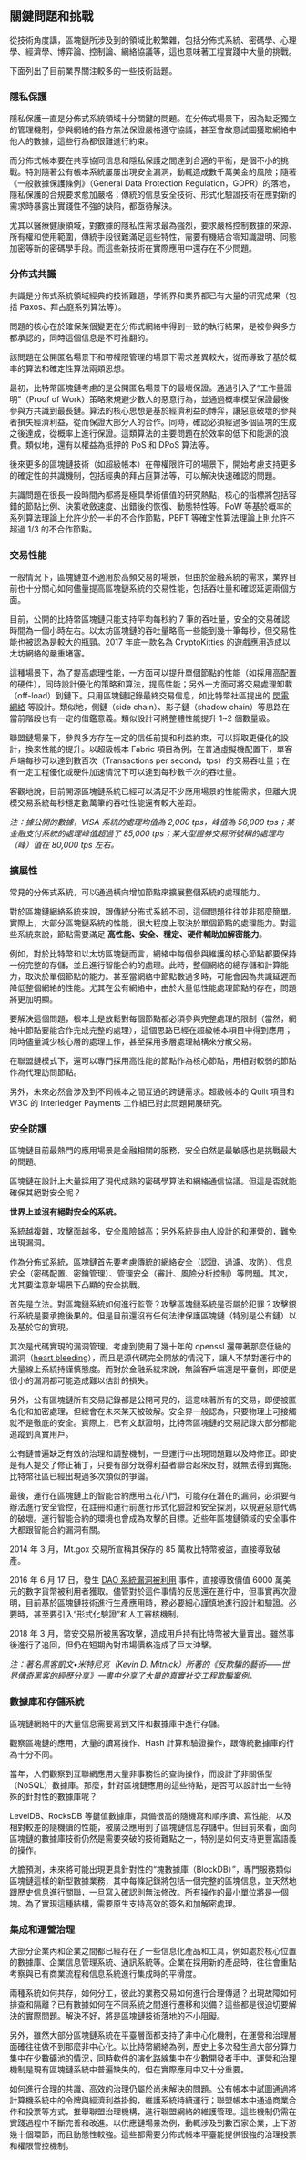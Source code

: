## 關鍵問題和挑戰

從技術角度講，區塊鏈所涉及到的領域比較繁雜，包括分佈式系統、密碼學、心理學、經濟學、博弈論、控制論、網絡協議等，這也意味著工程實踐中大量的挑戰。

下面列出了目前業界關注較多的一些技術話題。

### 隱私保護

隱私保護一直是分佈式系統領域十分關鍵的問題。在分佈式場景下，因為缺乏獨立的管理機制，參與網絡的各方無法保證嚴格遵守協議，甚至會故意試圖獲取網絡中他人的數據，這些行為都很難進行約束。

而分佈式帳本要在共享協同信息和隱私保護之間達到合適的平衡，是個不小的挑戰。特別隨著公有帳本系統屢屢出現安全漏洞，動輒造成數千萬美金的風險；隨著《一般數據保護條例》（General Data Protection Regulation，GDPR）的落地，隱私保護的合規要求愈加嚴格；傳統的信息安全技術、形式化驗證技術在應對新的需求時暴露出實踐性不強的缺陷，都亟待解決。

尤其以醫療健康領域，對數據的隱私性需求最為強烈，要求嚴格控制數據的來源、所有權和使用範圍，傳統手段很難滿足這些特性，需要有機結合零知識證明、同態加密等新的密碼學手段。而這些新技術在實際應用中還存在不少問題。

### 分佈式共識

共識是分佈式系統領域經典的技術難題，學術界和業界都已有大量的研究成果（包括 Paxos、拜占庭系列算法等）。

問題的核心在於確保某個變更在分佈式網絡中得到一致的執行結果，是被參與多方都承認的，同時這個信息是不可推翻的。

該問題在公開匿名場景下和帶權限管理的場景下需求差異較大，從而導致了基於概率的算法和確定性算法兩類思想。

最初，比特幣區塊鏈考慮的是公開匿名場景下的最壞保證。通過引入了“工作量證明”（Proof of Work）策略來規避少數人的惡意行為，並通過概率模型保證最後參與方共識到最長鏈。算法的核心思想是基於經濟利益的博弈，讓惡意破壞的參與者損失經濟利益，從而保證大部分人的合作。同時，確認必須經過多個區塊的生成之後達成，從概率上進行保證。這類算法的主要問題在於效率的低下和能源的浪費。類似地，還有以權益為抵押的 PoS 和 DPoS 算法等。

後來更多的區塊鏈技術（如超級帳本）在帶權限許可的場景下，開始考慮支持更多的確定性的共識機制，包括經典的拜占庭算法等，可以解決快速確認的問題。

共識問題在很長一段時間內都將是極具學術價值的研究熱點，核心的指標將包括容錯的節點比例、決策收斂速度、出錯後的恢復、動態特性等。PoW 等基於概率的系列算法理論上允許少於一半的不合作節點，PBFT 等確定性算法理論上則允許不超過 1/3 的不合作節點。

### 交易性能

一般情況下，區塊鏈並不適用於高頻交易的場景，但由於金融系統的需求，業界目前也十分關心如何儘量提高區塊鏈系統的交易性能，包括吞吐量和確認延遲兩個方面。

目前，公開的比特幣區塊鏈只能支持平均每秒約 7 筆的吞吐量，安全的交易確認時間為一個小時左右。以太坊區塊鏈的吞吐量略高一些能到幾十筆每秒，但交易性能也被認為是較大的瓶頸。2017 年底一款名為 CryptoKitties 的遊戲應用造成以太坊網絡的嚴重堵塞。

這種場景下，為了提高處理性能，一方面可以提升單個節點的性能（如採用高配置的硬件），同時設計優化的策略和算法，提高性能；另外一方面可將交易處理卸載（off-load）到鏈下。只用區塊鏈記錄最終交易信息，如比特幣社區提出的 [閃電網絡](https://lightning.network/lightning-network-paper.pdf) 等設計。類似地，側鏈（side chain）、影子鏈（shadow chain）等思路在當前階段也有一定的借鑑意義。類似設計可將整體性能提升 1~2 個數量級。

聯盟鏈場景下，參與多方存在一定的信任前提和利益約束，可以採取更優化的設計，換來性能的提升。以超級帳本 Fabric 項目為例，在普通虛擬機配置下，單客戶端每秒可以達到數百次（Transactions per second，tps）的交易吞吐量；在有一定工程優化或硬件加速情況下可以達到每秒數千次的吞吐量。

客觀地說，目前開源區塊鏈系統已經可以滿足不少應用場景的性能需求，但離大規模交易系統每秒穩定數萬筆的吞吐性能還有較大差距。

*注：據公開的數據，VISA 系統的處理均值為 2,000 tps，峰值為 56,000 tps；某金融支付系統的處理峰值超過了 85,000 tps；某大型證券交易所號稱的處理均（峰）值在 80,000 tps 左右。*

### 擴展性

常見的分佈式系統，可以通過橫向增加節點來擴展整個系統的處理能力。

對於區塊鏈網絡系統來說，跟傳統分佈式系統不同，這個問題往往並非那麼簡單。實際上，大部分區塊鏈系統的性能，很大程度上取決於單個節點的處理能力。對這些系統來說，節點需要滿足 **高性能、安全、穩定、硬件輔助加解密能力**。

例如，對於比特幣和以太坊區塊鏈而言，網絡中每個參與維護的核心節點都要保持一份完整的存儲，並且進行智能合約的處理。此時，整個網絡的總存儲和計算能力，取決於單個節點的能力。甚至當網絡中節點數過多時，可能會因為共識延遲而降低整個網絡的性能。尤其在公有網絡中，由於大量低性能處理節點的存在，問題將更加明顯。

要解決這個問題，根本上是放鬆對每個節點都必須參與完整處理的限制（當然，網絡中節點要能合作完成完整的處理），這個思路已經在超級帳本項目中得到應用；同時儘量減少核心層的處理工作，甚至採用多層處理結構來分散交易。

在聯盟鏈模式下，還可以專門採用高性能的節點作為核心節點，用相對較弱的節點作為代理訪問節點。

另外，未來必然會涉及到不同帳本之間互通的跨鏈需求。超級帳本的 Quilt 項目和 W3C 的 Interledger Payments 工作組已對此問題開展研究。

### 安全防護

區塊鏈目前最熱門的應用場景是金融相關的服務，安全自然是最敏感也是挑戰最大的問題。

區塊鏈在設計上大量採用了現代成熟的密碼學算法和網絡通信協議。但這是否就能確保其絕對安全呢？

**世界上並沒有絕對安全的系統。**

系統越複雜，攻擊面越多，安全風險越高；另外系統是由人設計的和運營的，難免出現漏洞。

作為分佈式系統，區塊鏈首先要考慮傳統的網絡安全（認證、過濾、攻防）、信息安全（密碼配置、密鑰管理）、管理安全（審計、風險分析控制）等問題。其次，尤其要注意新場景下凸顯的安全挑戰。

首先是立法。對區塊鏈系統如何進行監管？攻擊區塊鏈系統是否屬於犯罪？攻擊銀行系統是要承擔後果的。但是目前還沒有任何法律保護區塊鏈（特別是公有鏈）以及基於它的實現。

其次是代碼實現的漏洞管理。考慮到使用了幾十年的 openssl 還帶著那麼低級的漏洞（[heart bleeding](https://heartbleed.com/)），而且是源代碼完全開放的情況下，讓人不禁對運行中的大量線上系統持謹慎態度。而對於金融系統來說，無論客戶端還是平臺側，即便是很小的漏洞都可能造成難以估計的損失。

另外，公有區塊鏈所有交易記錄都是公開可見的，這意味著所有的交易，即便被匿名化和加密處理，但總會在未來某天被破解。安全界一般認為，只要物理上可接觸就不是徹底的安全。實際上，已有文獻證明，比特幣區塊鏈的交易記錄大部分都能追蹤到真實用戶。

公有鏈普遍缺乏有效的治理和調整機制，一旦運行中出現問題難以及時修正。即使是有人提交了修正補丁，只要有部分既得利益者聯合起來反對，就無法得到實施。比特幣社區已經出現過多次類似的爭論。

最後，運行在區塊鏈上的智能合約應用五花八門，可能存在潛在的漏洞，必須要有辦法進行安全管控，在註冊和運行前進行形式化驗證和安全探測，以規避惡意代碼的破壞。運行智能合約的環境也會成為攻擊的目標。近些年區塊鏈領域的安全事件大都跟智能合約漏洞有關。

2014 年 3 月，Mt.gox 交易所宣稱其保存的 85 萬枚比特幣被盜，直接導致破產。

2016 年 6 月 17 日，發生 [DAO 系統漏洞被利用](https://blog.daohub.org/the-dao-is-under-attack-8d18ca45011b) 事件，直接導致價值 6000 萬美元的數字貨幣被利用者獲取。儘管對於這件事情的反思還在進行中，但事實再次證明，目前基於區塊鏈技術進行生產應用時，務必要細心謹慎地進行設計和驗證。必要時，甚至要引入“形式化驗證”和人工審核機制。

2018 年 3 月，幣安交易所被黑客攻擊，造成用戶持有比特幣被大量賣出。雖然事後進行了追回，但仍在短期內對市場價格造成了巨大沖擊。

*注：著名黑客凱文•米特尼克（Kevin D. Mitnick）所著的《反欺騙的藝術——世界傳奇黑客的經歷分享》一書中分享了大量的真實社交工程欺騙案例。*

### 數據庫和存儲系統

區塊鏈網絡中的大量信息需要寫到文件和數據庫中進行存儲。

觀察區塊鏈的應用，大量的讀寫操作、Hash 計算和驗證操作，跟傳統數據庫的行為十分不同。

當年，人們觀察到互聯網應用大量非事務性的查詢操作，而設計了非關係型（NoSQL）數據庫。那麼，針對區塊鏈應用的這些特點，是否可以設計出一些特殊的針對性的數據庫呢？

LevelDB、RocksDB 等鍵值數據庫，具備很高的隨機寫和順序讀、寫性能，以及相對較差的隨機讀的性能，被廣泛應用到了區塊鏈信息存儲中。但目前來看，面向區塊鏈的數據庫技術仍然是需要突破的技術難點之一，特別是如何支持更豐富語義的操作。

大膽預測，未來將可能出現更具針對性的“塊數據庫（BlockDB）”，專門服務類似區塊鏈這樣的新型數據業務，其中每條記錄將包括一個完整的區塊信息，並天然地跟歷史信息進行關聯，一旦寫入確認則無法修改。所有操作的最小單位將是一個塊。為了實現這種結構，需要原生支持高效的簽名和加解密處理。

### 集成和運營治理

大部分企業內和企業之間都已經存在了一些信息化產品和工具，例如處於核心位置的數據庫、企業信息管理系統、通訊系統等。企業在採用新的產品時，往往會重點考察與已有商業流程和信息系統進行集成時的平滑度。

兩種系統如何共存，如何分工，彼此的業務交易如何進行合理傳遞？出現故障如何排查和隔離？已有數據如何在不同系統之間進行遷移和災備？這些都是很迫切要解決的實際問題。解決不好，將是區塊鏈技術落地的不小阻礙。

另外，雖然大部分區塊鏈系統在平臺層面都支持了非中心化機制，在運營和治理層面確往往做不到那麼非中心化。以比特幣網絡為例，歷史上多次發生過大部分算力集中在少數礦池的情況，同時軟件的演化路線集中在少數開發者手中。運營和治理機制是現有區塊鏈系統中普遍缺失的，但在實際應用中又十分重要。

如何進行合理的共識、高效的治理仍屬於尚未解決的問題。公有帳本中試圖通過將計算機系統中的令牌與經濟利益掛鉤，維護系統持續運行；聯盟帳本中通過商業合作和投票等方式，推舉聯盟治理機構，進行聯盟網絡的維護管理。這些機制仍需在實踐過程中不斷完善和改進。以供應鏈場景為例，動輒涉及到數百家企業，上下游幾十個環節，而且動態性較強。這些都需要分佈式帳本平臺能提供很強的治理投票和權限管控機制。


